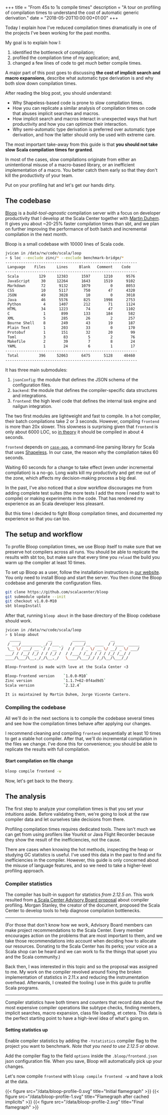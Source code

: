 +++
title = "From 45s to 1s compile times"
description = "A tour on profiling of compilation times to understand the cost of automatic generic derivation."
date = "2018-05-20T10:00:00+01:00"
+++

Today I explain how I've reduced compilation times dramatically
in one of the projects I've been working for the past months.

My goal is to explain how I:

1. identified the bottleneck of compilation;
1. profiled the compilation time of my application; and,
1. changed a few lines of code to get *much* better compile times.

A major part of this post goes to discussing **the cost of implicit search
and macro expansions**, describe what automatic type derivation is and why
both slow down compilation times.

After reading the blog post, you should understand:

* Why Shapeless-based code is prone to slow compilation times.
* How you can replicate a similar analysis of compilation times on code that
  abuses implicit searches and macros.
* How implicit search and macros interact in unexpected ways that hurt
  productivity and how you can optimize their interaction.
* Why semi-automatic type derivation is preferred over automatic type
  derivation, and how the latter should only be used with extreme care.

The most important take-away from this guide is that **you should not take
slow Scala compilation times for granted**.

In most of the cases, slow compilations originate from either an
unintentional misuse of a macro-based library, or an inefficient
implementation of a macro. You better catch them early so that they don't
kill the productivity of your team.

Put on your profiling hat and let's get our hands dirty.

## The codebase

[Bloop](https://github.com/scalacenter/bloop) is a *build-tool-agnostic*
compilation server with a focus on developer productivity that I develop at
the Scala Center together with [Martin Duhem](https://github.com/Duhemm). It
gives you about ~20-25% faster compilation times than sbt, and we plan on
further improving the performance of both batch and incremental compilation
in the next month.

Bloop is a small codebase with 10000 lines of Scala code.

```bash
jvican in /data/rw/code/scala/loop                                                                                                                                                                   [22:53:34] 
> $ loc --exclude zinc/* --exclude benchmark-bridge/*
-----------------------------------------------------------
 Language    Files     Lines     Blank   Comment    Code
-----------------------------------------------------------
 Scala         129     12383      1597      1210      9576
 JavaScript     30     12264      1643      1519      9102
 Markdown       72      9132      1079         0      8053
 CSS            10      5117       750        47      4320
 JSON           49      3028        10         0      3018
 Java           46      5576       825      1998      2753
 Python          4      1407       212        71      1124
 HTML           34      1223        74        47      1102
 C               1       899       133       184       582
 XML             5       285        26         2       257
 Bourne Shell    8       249        43        19       187
 Plain Text      1       203        33         0       170
 Protobuf        1       151        32        20        99
 Toml            3        83         5         2        76
 Makefile        2        39         7         8        24
 YAML            1        24         6         1        17
-----------------------------------------------------------
 Total         396     52063      6475      5128     40460
-----------------------------------------------------------
```

It has three main submodules:

1. `jsonConfig`: the module that defines the JSON schema of the configuration files.
1. `backend`: the module that defines the compiler-specific data structures and integrations.
1. `frontend`: the high level code that defines the internal task engine and nailgun integration.

The two first modules are lightweight and fast to compile. In a hot compiler,
their batch compilations take 2 or 3 seconds. However, compiling `frontend`
is more than 20x slower. This slowness is surprising given that `frontend` is
only about 6000 LOC, so [in
theory](https://developer.lightbend.com/blog/2017-06-12-faster-scala-compiler/)
it should be compiled in about 4 seconds.

`frontend` depends on
[`case-app`](https://github.com/alexarchambault/case-app/), a command-line
parsing library for Scala that uses
[Shapeless](https://github.com/milessabin/shapeless). In our case, the reason
why the compilation takes 60 seconds.

Waiting 60 seconds for a change to take effect (even under incremental
compilation) is a no-go. Long waits kill my productivity and get me out of
the zone, which affects my decision-making process a big deal.

In the past, I've also noticed that a slow workflow discourages me from
adding complete test suites (the more tests I add the more I need to wait to
compile) or making experiments in the code. That has rendered my experience
as an Scala developer less pleasant.

But this time I decided to fight Bloop compilation times, and documented my
experience so that you can too.

## The setup and workflow

To profile Bloop compilation times, we use Bloop itself to make sure that we
preserve hot compilers across all runs. You should be able to replicate the results
with sbt too, but make sure that every time you `reload` the build you warm
up the compiler at least 10 times.

To set up Bloop as a user, follow the installation instructions in [our
website](https://scalacenter.github.io/bloop/). You only need to install
Bloop and start the server. You then clone the Bloop codebase and generate
the configuration files.

```bash
git clone https://github.com/scalacenter/bloop
git submodule update --init
git checkout v1.0.0-M10
sbt bloopInstall
```

After that, running `bloop about` in the base directory of the Bloop codebase should work.

```bash
jvican in /data/rw/code/scala/loop
> $ bloop about
  _____            __         ______           __
 / ___/_________ _/ /___ _   / ____/__  ____  / /____  _____
 \__ \/ ___/ __ `/ / __ `/  / /   / _ \/ __ \/ __/ _ \/ ___/
___/ / /__/ /_/ / / /_/ /  / /___/ /__/ / / / /_/ /__/ /
____/\___/\__,_/_/\__,_/   \____/\___/_/ /_/\__/\___/_/

Bloop-frontend is made with love at the Scala Center <3

Bloop-frontend version    `1.0.0-M10`
Zinc version              `1.1.7+62-0f4ad9d5`
Scala version             `2.12.4`

It is maintained by Martin Duhem, Jorge Vicente Cantero.
```

### Compiling the codebase

All we'll do in the next sections is to compile the codebase several times
and see how the compilation times behave after applying our changes.

I recommend cleaning and compiling `frontend` sequentially at least 10 times
to get a stable hot compiler. After that, we'll do incremental compilation in
the files we change. I've done this for convenience; you should be able to
replicate the results with full compilation.

#### Start compilation on file change

```bash
bloop compile frontend -w
```

Now, let's get back to the theory.

## The analysis

The first step to analyze your compilation times is that you set your
intuitions aside. Before validating them, we're going to look at the raw
compiler data and let ourselves take decisions from there.

Profiling compilation times requires dedicated tools. There isn't much we can
get from using profilers like Yourkit or Java Flight Recorder because they show
the result of the inefficiencies, not the cause.

There are cases when knowing the hot methods, inspecting the heap or studying
GC statistics is useful. I've used this data in the past to find and fix
inefficiencies in the compiler. However, this guide is only concerned about
the misuse of language features, and so we need to take a higher-level
profiling approach.

### Compiler statistics

The compiler has built-in support for statistics *from 2.12.5 on*. This work
resulted from [a Scala Center Advisory Board
proposal](https://github.com/scalacenter/advisoryboard/blob/master/proposals/010-compiler-profiling.md)
about compiler profiling. Morgan Stanley, the creator of the document,
proposed the Scala Center to develop tools to help diagnose compilation
bottlenecks.

---

(For those that don't know how we work, Advisory Board members can make
project recommendations to the Scala Center. Every member encourages action
on the problems that are most important to them, and we take those
recommendations into account when deciding how to allocate our resources.
Donating to the Scala Center has its perks; your voice as a Scala shop can be
heard and we can work to fix the things that upset you and the Scala
community.)

Back then, I was interested in this topic and so the proposal was assigned to me.
My work on the compiler revolved around fixing the broken
implementation of statistics in 2.11.x and reducing the instrumentation
overhead. Afterwards, I created the tooling I use in this guide to profile
Scala programs.

---

Compiler statistics have both timers and counters that record data about the
most expensive compiler operations like subtype checks, finding members,
implicit searches, macro expansion, class file loading, et cetera. This data
is the perfect starting point to have a high-level idea of what's going on.

#### Setting statistics up

Enable compiler statistics by adding the `-Ystatistics` compiler flag to the
project you want to benchmark. *Note that you need to use 2.12.5 or above*.

Add the compiler flag to the field `options` inside the
`.bloop/frontend.json` json configuration file. When you save, Bloop will
automatically pick up your changes.

Let's now compile `frontend` with `bloop compile frontend -w` and have a look
at the data.

{{< figure src="/data/bloop-profile-0.svg" title="Initial flamegraph" >}}
{{< figure src="/data/bloop-profile-1.svg" title="Flamegraph after cached implicits" >}}
{{< figure src="/data/bloop-profile-2.svg" title="Final flamegraph" >}}